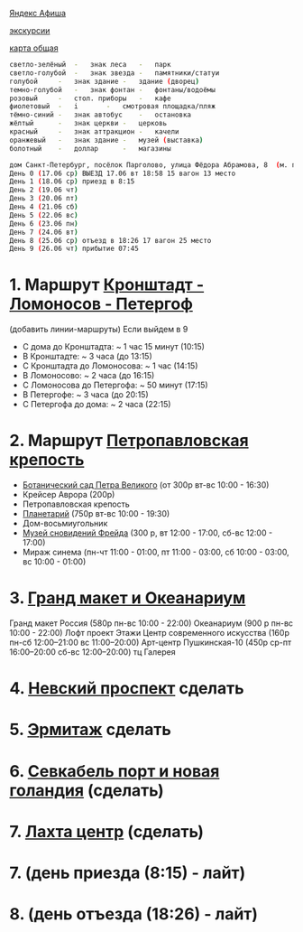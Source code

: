 [Яндекс Афиша](https://afisha.yandex.ru/saint-petersburg/excursions/prostranstvo-krysha?source=selection-events )

[экскурсии](https://experience.tripster.ru/experience/Saint_Petersburg/188-kryishi-i-panoramyi/?utm_source=google&utm_medium=cpc&utm_campaign=excursion_all_srch_dsa_url_all&utm_content=21413302022_Group-167674461287_Ad-704118054215&utm_term=&gad_source=1&gad_campaignid=21413302022&gbraid=0AAAAACq8b7AjxV6E24fQv7sFG3H84a8lA&gclid=CjwKCAjwo4rCBhAbEiwAxhJlCaOd56iuBf2SAXGfRQRlzB4jqVmcp_rCwarurJBceM5mR7trIA8zKRoC2RcQAvD_BwE)

[карта общая](https://yandex.by/maps/2/saint-petersburg/?ll=30.327452%2C59.950944&mode=usermaps&source=constructorLink&um=constructor%3A0b8b6f6b1e899edecb6b6c25ab942b18b4e08b78a7d21de8cb1c5870d3277f70&z=14)
```bash
светло-зелёный	-	знак леса	-	парк
светло-голубой	-	знак звезда	-	памятники/статуи
голубой		-	знак здание	-	здание (дворец)
темно-голубой	-	знак фонтан	-	фонтаны/водоёмы
розовый		-	стол. приборы	-	кафе
фиолетовый	-	i		- 	смотровая площадка/пляж
тёмно-синий	-	знак автобус	-	остановка
жёлтый		-	знак церкви	-	церковь
красный		-	знак аттракцион	-	качели
оранжевый	-	знак здание	-	музей (выставка)
болотный 	-	доллар		-	магазины
```



```bash
дом Санкт-Петербург, посёлок Парголово, улица Фёдора Абрамова, 8  (м. парнас синяя ветка(2))
День 0 (17.06 ср) ВЫЕЗД 17.06 вт 18:58 15 вагон 13 место
День 1 (18.06 ср) приезд в 8:15
День 2 (19.06 чт)
День 3 (20.06 пт)
День 4 (21.06 сб)
День 5 (22.06 вс)
День 6 (23.06 пн)
День 7 (24.06 вт)
День 8 (25.06 ср) отъезд в 18:26 17 вагон 25 место
День 9 (26.06 чт) прибытие 07:45
```

# 1. Маршрут [Кронштадт - Ломоносов - Петергоф](https://yandex.by/maps/98546/peterhof/?ll=29.911576%2C59.878674&mode=usermaps&source=constructorLink&um=constructor%3Ab0216881fdaa375eedb3a7b0f96d7c8ad9ff339eae010047b66898ce764a6eb7&z=16)
(добавить линии-маршруты)
Если выйдем в 9
- С дома до Кронштадта: ~ 1 час 15 минут (10:15)
- В Кронштадте: ~ 3 часа (до 13:15)
- С Кронштадта до Ломоносова:  ~ 1 час (14:15)
- В Ломоносово: ~ 2 часа (до 16:15)
- С Ломоносова до Петергофа:  ~ 50 минут (17:15)
- В Петергофе: ~ 3 часа (до 20:15)
- С Петергофа до дома:  ~ 2 часа (22:15)

# 2. Маршрут [Петропавловская крепость](https://yandex.ru/maps/?um=constructor%3A91595897d3a344f8530fbbb83cc99f2e9c7ab7eeaf24a60b8fdfb7d56aa7484d&source=constructorLink)
- [Ботанический сад Петра Великого](https://botsad-spb.com/ru/posetitelyam/elektronnye-bilety) (от 300р вт-вс 10:00 - 16:30)
- Крейсер Аврора (200р)
- Петропавловская крепость
- [Планетарий](https://spb.kassir.ru/shou/planetariy-v-lyumer-holle-5b23b3b1b2037?utm_medium=cpc&utm_source=yandex&utm_campaign=nbo-pr14704-RF-reg-DSA-RF-handmade-search-rt%7C107209951&utm_term=---autotargeting&utm_content=k50id%7C0100000053001463409_53001463409%7Ccid%7C107209951%7Cgid%7C5490684272%7Caid%7C1853244622265123214%7Cadp%7Cno%7Cpos%7Cpremium1%7Csrc%7Csearch_none%7Cdvc%7Cdesktop&yclid=4286915697706008575#2612832
) (750р вт-вс 10:00 - 19:30)
- Дом-восьмиугольник
- [Музей сновидений Фрейда](freud.ru) (300 р, вт 12:00 - 17:00, сб-вс 12:00 - 17:00)
- Мираж синема (пн-чт 11:00 - 01:00, пт 11:00 - 03:00, сб 10:00 - 03:00, вс 10:00 - 01:00)

# 3. [Гранд макет и Океанариум](https://yandex.ru/maps/?um=constructor%3A0b76ca9a692d0c4abceedb321edfa9bd9bfe4dba13319b564c8464fdef0ff68f&source=constructorLink)
Гранд макет Россия (580р пн-вс 10:00 - 22:00)
Океанариум (900 р пн-вс 10:00 - 22:00)
Лофт проект Этажи
Центр современного искусства (160р пн-сб 12:00–21:00 вс 11:00–20:00)
Арт-центр Пушкинская-10 (450р ср-пт 16:00–20:00 сб-вс 12:00–20:00)
тц Галерея
# 4. [Невский проспект](https://yandex.ru/maps/?um=constructor%3A177ee12a93a452592bebe6fdd737e0cbbfb1c43aceed9c2e5e51c181ac15cb36&source=constructorLink)  сделать
# 5. [Эрмитаж]()  сделать
# 6. [Севкабель порт и новая голандия]()  (сделать)
# 7. [Лахта центр]() (сделать)
# 7. (день приезда (8:15) - лайт)
# 8. (день отъезда (18:26) - лайт)
